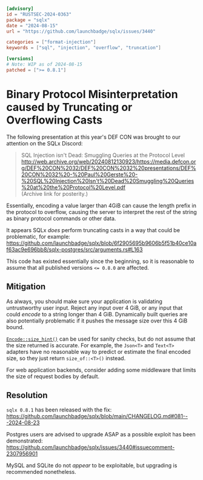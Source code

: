 ```toml
[advisory]
id = "RUSTSEC-2024-0363"
package = "sqlx"
date = "2024-08-15"
url = "https://github.com/launchbadge/sqlx/issues/3440"

categories = ["format-injection"]
keywords = ["sql", "injection", "overflow", "truncation"]

[versions]
# Note: WIP as of 2024-08-15
patched = [">= 0.8.1"]
```

# Binary Protocol Misinterpretation caused by Truncating or Overflowing Casts

The following presentation at this year's DEF CON was brought to our attention on the SQLx Discord:

> SQL Injection isn't Dead: Smuggling Queries at the Protocol Level  
> <http://web.archive.org/web/20240812130923/https://media.defcon.org/DEF%20CON%2032/DEF%20CON%2032%20presentations/DEF%20CON%2032%20-%20Paul%20Gerste%20-%20SQL%20Injection%20Isn't%20Dead%20Smuggling%20Queries%20at%20the%20Protocol%20Level.pdf>  
> (Archive link for posterity.)

Essentially, encoding a value larger than 4GiB can cause the length prefix in the protocol to overflow, 
causing the server to interpret the rest of the string as binary protocol commands or other data.

It appears SQLx _does_ perform truncating casts in a way that could be problematic, 
for example: <https://github.com/launchbadge/sqlx/blob/6f2905695b9606b5f51b40ce10af63ac9e696bb8/sqlx-postgres/src/arguments.rs#L163>

This code has existed essentially since the beginning, 
so it is reasonable to assume that all published versions `<= 0.8.0` are affected.

## Mitigation

As always, you should make sure your application is validating untrustworthy user input. 
Reject any input over 4 GiB, or any input that could _encode_ to a string longer than 4 GiB. 
Dynamically built queries are also potentially problematic if it pushes the message size over this 4 GiB bound.

[`Encode::size_hint()`](https://docs.rs/sqlx/latest/sqlx/trait.Encode.html#method.size_hint) 
can be used for sanity checks, but do not assume that the size returned is accurate. 
For example, the `Json<T>` and `Text<T>` adapters have no reasonable way to predict or estimate the final encoded size, 
so they just return `size_of::<T>()` instead.

For web application backends, consider adding some middleware that limits the size of request bodies by default.

## Resolution

`sqlx 0.8.1` has been released with the fix: <https://github.com/launchbadge/sqlx/blob/main/CHANGELOG.md#081---2024-08-23>

Postgres users are advised to upgrade ASAP as a possible exploit has been demonstrated:
<https://github.com/launchbadge/sqlx/issues/3440#issuecomment-2307956901>

MySQL and SQLite do not _appear_ to be exploitable, but upgrading is recommended nonetheless.
